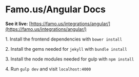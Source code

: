 Famo.us/Angular Docs
=======================

**See it live:** [https://famo.us/integrations/angular/](https://famo.us/integrations/angular/)

<p>
  1. Install the frontend dependencies with <code>bower install</code>
</p>

<p>
  2. Install the gems needed for <code>jekyll</code> with <code>bundle install</code>
</p>

<p>
  3. Install the node modules needed for gulp with <code>npm install</code>
</p>
<p>
  4. Run <code>gulp dev</code> and visit <code>localhost:4000</code> 
</p>
